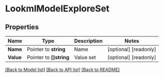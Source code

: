 # LookmlModelExploreSet

## Properties

Name | Type | Description | Notes
------------ | ------------- | ------------- | -------------
**Name** | Pointer to **string** | Name | [optional] [readonly] 
**Value** | Pointer to **[]string** | Value set | [optional] [readonly] 

[[Back to Model list]](../README.md#documentation-for-models) [[Back to API list]](../README.md#documentation-for-api-endpoints) [[Back to README]](../README.md)


